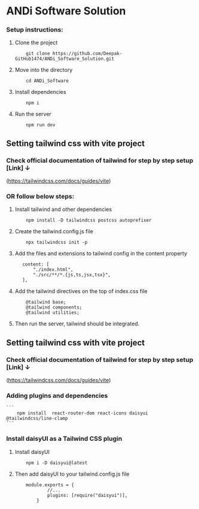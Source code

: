 # ANDi Software Solution

### Setup instructions:

1. Clone the project
    ```
        git clone https://github.com/Deepak-GitHub1474/ANDi_Software_Solution.git
    ```
2. Move into the directory
    ```
        cd ANDi_Software
    ```
3. Install dependencies
    ```
        npm i
    ```

4. Run the server
    ```
        npm run dev
    ```

## Setting tailwind css with vite project

### Check official documentation of tailwind for step by step setup [Link] ↓
(https://tailwindcss.com/docs/guides/vite)

### OR follow below steps:

1. Install tailwind and other dependencies
    ```
        npm install -D tailwindcss postcss autoprefixer
    ```

2. Create the tailwind.config.js file
    ```
        npx tailwindcss init -p
    ```
3. Add the files and extensions to tailwind config in the content property
  ```
        content: [
            "./index.html",
            "./src/**/*.{js,ts,jsx,tsx}",
        ],
  ```
4. Add the tailwind directives on the top of index.css file
    ```
        @tailwind base;
        @tailwind components;
        @tailwind utilities;
    ```
5. Then run the server, tailwind should be integrated.

## Setting tailwind css with vite project

### Check official documentation of tailwind for step by step setup [Link] ↓
(https://tailwindcss.com/docs/guides/vite)

### Adding plugins and dependencies
    ```
        npm install  react-router-dom react-icons daisyui  @tailwindcss/line-clamp
    ```

### Install daisyUI as a Tailwind CSS plugin

1. Install daisyUI
    ```
        npm i -D daisyui@latest
    ```
 2. Then add daisyUI to your tailwind.config.js file
    ```
        module.exports = {
                //...
                plugins: [require("daisyui")],
            }
    ```